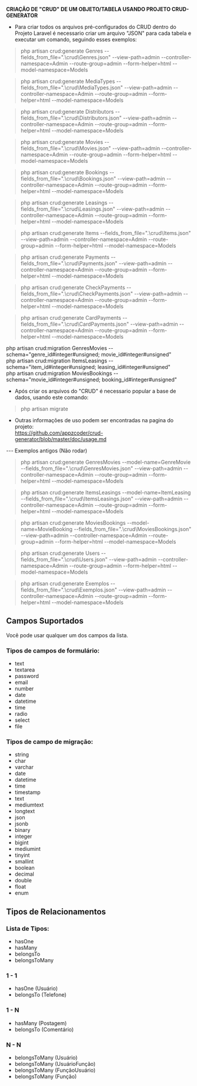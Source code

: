 **CRIAÇÃO DE "CRUD" DE UM OBJETO/TABELA USANDO PROJETO CRUD-GENERATOR**  

- Para criar todos os arquivos pré-configurados do CRUD dentro do Projeto Laravel é necessario criar um arquivo "JSON" para cada tabela e executar um comando, seguindo esses exemplos:  

>php artisan crud:generate Genres --fields_from_file=".\crud\Genres.json" --view-path=admin --controller-namespace=Admin --route-group=admin --form-helper=html --model-namespace=Models  

>php artisan crud:generate MediaTypes --fields_from_file=".\crud\MediaTypes.json" --view-path=admin --controller-namespace=Admin --route-group=admin --form-helper=html --model-namespace=Models  

>php artisan crud:generate Distributors --fields_from_file=".\crud\Distributors.json" --view-path=admin --controller-namespace=Admin --route-group=admin --form-helper=html --model-namespace=Models  

>php artisan crud:generate Movies --fields_from_file=".\crud\Movies.json" --view-path=admin --controller-namespace=Admin --route-group=admin --form-helper=html --model-namespace=Models  

>php artisan crud:generate Bookings --fields_from_file=".\crud\Bookings.json" --view-path=admin --controller-namespace=Admin --route-group=admin --form-helper=html --model-namespace=Models  

>php artisan crud:generate Leasings --fields_from_file=".\crud\Leasings.json" --view-path=admin --controller-namespace=Admin --route-group=admin --form-helper=html --model-namespace=Models  

>php artisan crud:generate Items --fields_from_file=".\crud\Items.json" --view-path=admin --controller-namespace=Admin --route-group=admin --form-helper=html --model-namespace=Models  

>php artisan crud:generate Payments --fields_from_file=".\crud\Payments.json" --view-path=admin --controller-namespace=Admin --route-group=admin --form-helper=html --model-namespace=Models  

>php artisan crud:generate CheckPayments --fields_from_file=".\crud\CheckPayments.json" --view-path=admin --controller-namespace=Admin --route-group=admin --form-helper=html --model-namespace=Models  

>php artisan crud:generate CardPayments --fields_from_file=".\crud\CardPayments.json" --view-path=admin --controller-namespace=Admin --route-group=admin --form-helper=html --model-namespace=Models  

php artisan crud:migration GenresMovies --schema="genre_id#integer#unsigned; movie_id#integer#unsigned"  
php artisan crud:migration ItemsLeasings --schema="item_id#integer#unsigned; leasing_id#integer#unsigned"  
php artisan crud:migration MoviesBookings --schema="movie_id#integer#unsigned; booking_id#integer#unsigned"  

- Após criar os arquivos do "CRUD" é necessario popular a base de dados, usando este comando:  
> php artisan migrate  

- Outras informações de uso podem ser encontradas na pagina do projeto:  
https://github.com/appzcoder/crud-generator/blob/master/doc/usage.md  


--- Exemplos antigos (Não rodar)

>php artisan crud:generate GenresMovies --model-name=GenreMovie --fields_from_file=".\crud\GenresMovies.json" --view-path=admin --controller-namespace=Admin --route-group=admin --form-helper=html --model-namespace=Models

>php artisan crud:generate ItemsLeasings --model-name=ItemLeasing --fields_from_file=".\crud\ItemsLeasings.json" --view-path=admin --controller-namespace=Admin --route-group=admin --form-helper=html --model-namespace=Models

>php artisan crud:generate MoviesBookings --model-name=MovieBooking --fields_from_file=".\crud\MoviesBookings.json" --view-path=admin --controller-namespace=Admin --route-group=admin --form-helper=html --model-namespace=Models

>php artisan crud:generate Users --fields_from_file=".\crud\Users.json" --view-path=admin --controller-namespace=Admin --route-group=admin --form-helper=html --model-namespace=Models

>php artisan crud:generate Exemplos --fields_from_file=".\crud\Exemplos.json" --view-path=admin --controller-namespace=Admin --route-group=admin --form-helper=html --model-namespace=Models

## Campos Suportados  
Você pode usar qualquer um dos campos da lista.

### Tipos de campos de formulário:

* text
* textarea
* password
* email
* number
* date
* datetime
* time
* radio
* select
* file

### Tipos de campo de migração:

* string
* char
* varchar
* date
* datetime
* time
* timestamp
* text
* mediumtext
* longtext
* json
* jsonb
* binary
* integer
* bigint
* mediumint
* tinyint
* smallint
* boolean
* decimal
* double
* float
* enum
  
  
## Tipos de Relacionamentos  

### Lista de Tipos:  
* hasOne
* hasMany
* belongsTo
* belongsToMany

### 1 - 1  
* hasOne (Usuário)
* belongsTo (Telefone)

### 1 - N  
* hasMany (Postagem)
* belongsTo (Comentário)

### N - N  
* belongsToMany (Usuário)
* belongsToMany (UsuárioFunção)
* belongsToMany (FunçãoUsuário)
* belongsToMany (Função)

